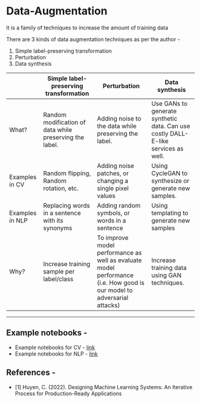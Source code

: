# Data-Augmentation

It is a family of techniques to increase the amount of training data

There are 3 kinds of data augmentation techniques as per the author -

1. Simple label-preserving transformation
2. Perturbation
3. Data synthesis

|  | Simple label-preserving transformation | Perturbation | Data synthesis |
| --- | --- | --- | --- |
| What? | Random modification of data while preserving the label. | Adding noise to the data while preserving the label. | Use GANs to generate synthetic data. Can use costly DALL-E-like services as well. |
| Examples in CV | Random flipping, Random rotation, etc. | Adding noise patches, or changing a single pixel values | Using CycleGAN to synthesize or generate new samples. |
| Examples in NLP | Replacing words in a sentence with its synonyms | Adding random symbols, or words in a sentence  | Using templating to generate new samples |
| Why? | Increase training sample per label/class | To improve model performance as well as evaluate model performance (i.e. How good is our model to adversarial attacks) | Increase training data using GAN techniques. |

---

## Example notebooks -

- Example notebooks for CV - [link](https://github.com/c17hawke/Data-augmentation-DMLS/tree/main/notebooks/CV)
- Example notebooks for NLP - [link](https://github.com/c17hawke/Data-augmentation-DMLS/tree/main/notebooks/NLP)

## References -

- [1] Huyen, C. (2022). Designing Machine Learning Systems: An Iterative Process for Production-Ready Applications